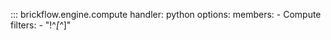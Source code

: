 
::: brickflow.engine.compute
    handler: python
    options:
        members:
            - Compute
        filters:
            - "!^_[^_]"


